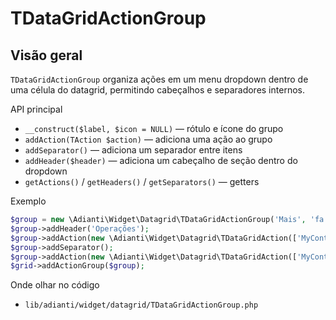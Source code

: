 TDataGridActionGroup
====================

Visão geral
-----------
`TDataGridActionGroup` organiza ações em um menu dropdown dentro de uma célula do datagrid, permitindo cabeçalhos e separadores internos.

API principal
- `__construct($label, $icon = NULL)` — rótulo e ícone do grupo
- `addAction(TAction $action)` — adiciona uma ação ao grupo
- `addSeparator()` — adiciona um separador entre itens
- `addHeader($header)` — adiciona um cabeçalho de seção dentro do dropdown
- `getActions()` / `getHeaders()` / `getSeparators()` — getters

Exemplo
```php
$group = new \Adianti\Widget\Datagrid\TDataGridActionGroup('Mais', 'fa:ellipsis-v');
$group->addHeader('Operações');
$group->addAction(new \Adianti\Widget\Datagrid\TDataGridAction(['MyController','onView']));
$group->addSeparator();
$group->addAction(new \Adianti\Widget\Datagrid\TDataGridAction(['MyController','onExport']));
$grid->addActionGroup($group);
```

Onde olhar no código
- `lib/adianti/widget/datagrid/TDataGridActionGroup.php`

